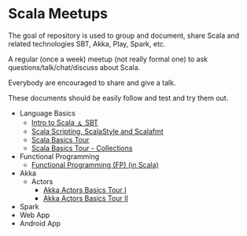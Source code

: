 # Scala Meetups

The goal of repository is used to group and document, share Scala and related technologies SBT, Akka, Play, Spark, etc.

A regular (once a week) meetup (not really formal one) to ask questions/talk/chat/discuss about Scala.

Everybody are encouraged to share and give a talk.  

These documents should be easily follow and test and try them out.

- Language Basics
  - [Intro to Scala &#65120; SBT](https://github.com/kasonchan/scalameetups/blob/master/scalameetup1/README.md)
  - [Scala Scripting, ScalaStyle and Scalafmt](https://github.com/kasonchan/scalameetups/blob/master/scalameetup2/README.md)
  - [Scala Basics Tour](https://github.com/kasonchan/scalameetups/blob/master/scalameetup3/README.md)
  - [Scala Basics Tour - Collections](https://github.com/kasonchan/scalameetups/blob/master/scalameetup6-slides/README.md)
- Functional Programming 
  - [Functional Programming (FP) (in Scala)](https://github.com/kasonchan/scalameetups/blob/master/scalameetup8/README.md)
- Akka
  - Actors
    - [Akka Actors Basics Tour I](https://github.com/kasonchan/scalameetups/blob/master/scalameetup4-slides/README.md)
    - [Akka Actors Basics Tour II](https://github.com/kasonchan/scalameetups/blob/master/scalameetup5-slides/README.md)
- Spark
- Web App
- Android App
